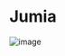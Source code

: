 # Jumia

![image](https://github.com/sheunq/Jumia-/assets/45465445/903d74c2-d7b4-414a-b0d4-7d420c606c86)
